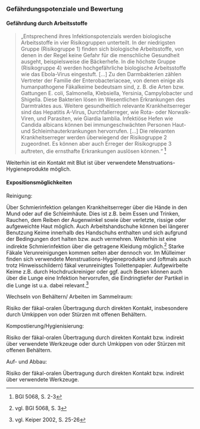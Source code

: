 ### Gefährdungspotenziale und Bewertung

#### Gefährdung durch Arbeitsstoffe

> „Entsprechend ihres Infektionspotenzials werden biologische Arbeitsstoffe in vier Risikogruppen unterteilt. In der niedrigsten Gruppe \(Risikogruppe 1\) finden sich biologische Arbeitsstoffe, von denen in der Regel keine Gefahr für die menschliche Gesundheit ausgeht, beispielsweise  die  Bäckerhefe.  In  die  höchste  Gruppe \(Risikogruppe 4\) werden hochgefährliche biologische Arbeitsstoffe wie das Ebola-Virus eingestuft. \[…\] Zu den Darmbakterien zählen Vertreter der Familie der Enterobacteriaceae,  von  denen  einige  als  humanpathogene Fäkalkeime bedeutsam sind, z. B. die Arten bzw. Gattungen E. coli, Salmonella, Klebsiella, Yersinia,  Campylobacter  und  Shigella.  Diese  Bakterien lösen im Wesentlichen Erkrankungen des Darmtraktes aus. Weitere  gesundheitlich  relevante  Krankheitserreger sind das Hepatitis A-Virus, Durchfallerreger, wie Rota- oder Norwalk-Viren, und Parasiten, wie Giardia lamblia. Infektiöse Hefen wie Candida albicans können bei immungeschwächten  Personen  Haut-  und  Schleimhauterkrankungen hervorrufen. \[…\] Die relevanten Krankheitserreger werden überwiegend der Risikogruppe 2 zugeordnet. Es können aber auch Erreger  der  Risikogruppe  3  auftreten,  die  ernsthafte Erkrankungen auslösen können.“ [^1]

Weiterhin ist ein Kontakt mit Blut ist über verwendete Menstruations-Hygieneprodukte möglich.



#### Expositionsmöglichkeiten



Reinigung:

Über Schmierinfektion gelangen Krankheitserreger über die Hände in den Mund oder auf die Schleimhäute. Dies ist z.B. beim Essen und  Trinken,  Rauchen, dem Reiben der Augenwinkel sowie über verletzte, rissige oder aufgeweichte Haut möglich. Auch Arbeitshandschuhe können bei längerer Benutzung Keime innerhalb des Handschuhs enthalten und sich aufgrund der Bedingungen dort halten bzw. auch vermehren. Weiterhin ist eine indirekte Schmierinfektion über die getragene Kleidung möglich.[^2] Starke Fäkale Verunreinigungen kommen selten aber dennoch vor. Im Mülleimer finden sich verwendete Menstruations-Hygieneprodukte und \(oftmals auch trotz Hinweisschildern\) fäkal verunreinigtes Toilettenpapier. Aufgewirbelte Keime z.B. durch Hochdruckreiniger oder ggf.  auch Besen können auch über die Lunge eine Infektion hervorrufen, die Eindringtiefer der Partikel in die Lunge ist u.a. dabei relevant.[^3]



Wechseln von Behältern/ Arbeiten im Sammelraum:

Risiko der fäkal-oralen Übertragung durch direkten Kontakt, insbesondere durch Umkippen von oder Stürzen mit offenen Behältern.



Kompostierung/Hygienisierung:

Risiko der fäkal-oralen Übertragung durch direkten Kontakt bzw. indirekt über verwendete Werkzeuge oder durch Umkippen von oder Stürzen mit offenen Behältern.



Auf- und Abbau:

Risiko der fäkal-oralen Übertragung durch direkten Kontakt bzw. indirekt über verwendete Werkzeuge.

[^1]:  BGI 5068, S. 2-3

[^2]: vgl. BGI 5068, S. 3

[^3]: vgl. Keiper 2002, S. 25-26

